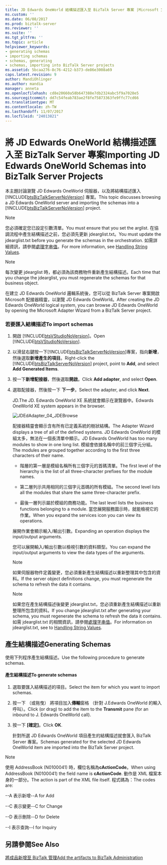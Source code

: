 ```yaml
---
title: JD Edwards OneWorld 結構描述匯入至 BizTalk Server 專案 |Microsoft 文件
ms.custom: ''
ms.date: 06/08/2017
ms.prod: biztalk-server
ms.reviewer: ''
ms.suite: ''
ms.tgt_pltfrm: ''
ms.topic: article
helpviewer_keywords:
- generating schemas
- importing schemas
- schemas, generating
- schemas, importing into BizTalk Server projects
ms.assetid: 5bcaa276-8c76-4212-b373-de86e3008a69
caps.latest.revision: 9
author: MandiOhlinger
ms.author: mandia
manager: anneta
ms.openlocfilehash: cd8e20660a58b647388e7db2324abc5f9a7028e5
ms.sourcegitcommit: dd7c54feab783ae2f8fe75873363fe9ffc77cd66
ms.translationtype: MT
ms.contentlocale: zh-TW
ms.lasthandoff: 11/07/2017
ms.locfileid: "24013821"
---
```

# <a name="importing-jd-edwards-oneworld-schemas-into-biztalk-server-projects"></a><span data-ttu-id="3428a-102">將 JD Edwards OneWorld 結構描述匯入至 BizTalk Server 專案</span><span class="sxs-lookup"><span data-stu-id="3428a-102">Importing JD Edwards OneWorld Schemas into BizTalk Server Projects</span></span>
<span data-ttu-id="3428a-103">本主題討論瀏覽 JD Edwards OneWorld 伺服器，以及將結構描述匯入 [!INCLUDE[btsBizTalkServerNoVersion](../includes/btsbiztalkservernoversion-md.md)] 專案。</span><span class="sxs-lookup"><span data-stu-id="3428a-103">This topic discusses browsing a JD Edwards OneWorld server and importing the schemas into a [!INCLUDE[btsBizTalkServerNoVersion](../includes/btsbiztalkservernoversion-md.md)] project.</span></span>  
  
> [!NOTE]
>  <span data-ttu-id="3428a-104">您必須確定您已設定引數清單。</span><span class="sxs-lookup"><span data-stu-id="3428a-104">You must ensure that you set the arglist.</span></span> <span data-ttu-id="3428a-105">在協調流程中產生結構描述之前，您必須先更新 jdearglist.txt。</span><span class="sxs-lookup"><span data-stu-id="3428a-105">You must update the jdearglist.txt before you generate the schemas in the orchestration.</span></span> <span data-ttu-id="3428a-106">如需詳細資訊，請參閱[處理字串值](../core/handling-string-values1.md)。</span><span class="sxs-lookup"><span data-stu-id="3428a-106">For more information, see [Handling String Values](../core/handling-string-values1.md).</span></span>  
  
> [!NOTE]
>  <span data-ttu-id="3428a-107">每次變更 jdearglist 時，都必須為該商務物件重新產生結構描述。</span><span class="sxs-lookup"><span data-stu-id="3428a-107">Each time that you change the jdearglist, you must regenerate the schemas for that business object.</span></span>  
  
 <span data-ttu-id="3428a-108">在建立 JD Edwards OneWorld 邏輯系統後，您可以從 BizTalk Server 專案開啟 Microsoft 配接器精靈，以瀏覽 JD Edwards OneWorld。</span><span class="sxs-lookup"><span data-stu-id="3428a-108">After creating the JD Edwards OneWorld logical system, you can browse JD Edwards OneWorld by opening the Microsoft Adapter Wizard from a BizTalk Server project.</span></span>  
  
### <a name="to-import-schemas"></a><span data-ttu-id="3428a-109">若要匯入結構描述</span><span class="sxs-lookup"><span data-stu-id="3428a-109">To import schemas</span></span>  
  
1.  <span data-ttu-id="3428a-110">開啟 [!INCLUDE[btsVStudioNoVersion](../includes/btsvstudionoversion-md.md)]。</span><span class="sxs-lookup"><span data-stu-id="3428a-110">Open [!INCLUDE[btsVStudioNoVersion](../includes/btsvstudionoversion-md.md)].</span></span>  
  
2.  <span data-ttu-id="3428a-111">以滑鼠右鍵按一下[!INCLUDE[btsBizTalkServerNoVersion](../includes/btsbiztalkservernoversion-md.md)]專案，指向**新增**，然後選取**新增產生的項目**。</span><span class="sxs-lookup"><span data-stu-id="3428a-111">Right-click the [!INCLUDE[btsBizTalkServerNoVersion](../includes/btsbiztalkservernoversion-md.md)] project, point to **Add**, and select **Add Generated Items**.</span></span>  
  
3.  <span data-ttu-id="3428a-112">按一下**新增配接器**，然後選取**開啟**。</span><span class="sxs-lookup"><span data-stu-id="3428a-112">Click **Add adapter**, and select **Open**.</span></span>  
  
4.  <span data-ttu-id="3428a-113">選取配接器，然後按一下 **下一步**。</span><span class="sxs-lookup"><span data-stu-id="3428a-113">Select the adapter, and click **Next**.</span></span>  
  
     <span data-ttu-id="3428a-114">JD.</span><span class="sxs-lookup"><span data-stu-id="3428a-114">The JD.</span></span> <span data-ttu-id="3428a-115">Edwards OneWorld XE 系統就會顯示在瀏覽器中。</span><span class="sxs-lookup"><span data-stu-id="3428a-115">Edwards OneWorld XE system appears in the browser.</span></span>  
  
     ![](../core/media/jdedadapter-04-jdebrowse.gif "JDEdAdapter_04_JDEBrowse")  
  
     <span data-ttu-id="3428a-116">配接器精靈會顯示含有所有已定義系統的樹狀結構。</span><span class="sxs-lookup"><span data-stu-id="3428a-116">The Adapter Wizard displays a tree of all of the defined systems.</span></span> <span data-ttu-id="3428a-117">JD Edwards OneWorld 的模組太多，無法在一個長清單中顯示。</span><span class="sxs-lookup"><span data-stu-id="3428a-117">JD Edwards OneWorld has too many modules to show in one long list.</span></span> <span data-ttu-id="3428a-118">模組會依據名稱中的前三個字元分組。</span><span class="sxs-lookup"><span data-stu-id="3428a-118">The modules are grouped together according to the first three characters of their name.</span></span>  
  
    -   <span data-ttu-id="3428a-119">階層的第一層是模組名稱所有三個字元的首碼清單。</span><span class="sxs-lookup"><span data-stu-id="3428a-119">The first level of the hierarchy is the list of all three-character prefixes for the module names.</span></span>  
  
    -   <span data-ttu-id="3428a-120">第二層列示共用相同的三個字元首碼的所有模組。</span><span class="sxs-lookup"><span data-stu-id="3428a-120">The second level lists all the modules that share the same three-character prefix.</span></span>  
  
    -   <span data-ttu-id="3428a-121">最後一層列示屬於模組的商務功能。</span><span class="sxs-lookup"><span data-stu-id="3428a-121">The last level lists the business functions belonging to a module.</span></span> <span data-ttu-id="3428a-122">當您展開服務圖示時，就能檢視它的作業。</span><span class="sxs-lookup"><span data-stu-id="3428a-122">When you expand the services icon you can view its operations.</span></span>  
  
     <span data-ttu-id="3428a-123">展開作業會顯示輸入/輸出引數。</span><span class="sxs-lookup"><span data-stu-id="3428a-123">Expanding an operation displays the input/output arguments.</span></span>  
  
     <span data-ttu-id="3428a-124">您可以展開輸入/輸出引數以檢視引數的資料類型。</span><span class="sxs-lookup"><span data-stu-id="3428a-124">You can expand the input/output arguments to view the data types of the arguments.</span></span>  
  
    > [!NOTE]
    >  <span data-ttu-id="3428a-125">如果伺服器物件定義變更，您必須重新產生結構描述以重新整理其中包含的資料。</span><span class="sxs-lookup"><span data-stu-id="3428a-125">If the server object definitions change, you must regenerate the schema to refresh the data it contains.</span></span>  
  
    > [!NOTE]
    >  <span data-ttu-id="3428a-126">如果您在產生結構描述後變更 jdearglist.txt，您必須重新產生結構描述以重新整理所包含的資料。</span><span class="sxs-lookup"><span data-stu-id="3428a-126">If you change jdearglist.txt after generating your schema, you must regenerate the schema to refresh the data it contains.</span></span> <span data-ttu-id="3428a-127">如需 jdearglist.txt 的相關資訊，請參閱[處理字串值](../core/handling-string-values1.md)。</span><span class="sxs-lookup"><span data-stu-id="3428a-127">For information on jdearglist.txt, see to [Handling String Values](../core/handling-string-values1.md).</span></span>  
  
## <a name="generating-schemas"></a><span data-ttu-id="3428a-128">產生結構描述</span><span class="sxs-lookup"><span data-stu-id="3428a-128">Generating Schemas</span></span>  
 <span data-ttu-id="3428a-129">使用下列程序產生結構描述。</span><span class="sxs-lookup"><span data-stu-id="3428a-129">Use the following procedure to generate schemas.</span></span>  
  
#### <a name="to-generate-schemas"></a><span data-ttu-id="3428a-130">產生結構描述</span><span class="sxs-lookup"><span data-stu-id="3428a-130">To generate schemas</span></span>  
  
1.  <span data-ttu-id="3428a-131">選取要匯入結構描述的項目。</span><span class="sxs-lookup"><span data-stu-id="3428a-131">Select the item for which you want to import schemas.</span></span>  
  
2.  <span data-ttu-id="3428a-132">按一下 （或拖曳） 將項目加入**傳輸**窗格 （針對 J.Edwards OneWorld 的輸入呼叫）。</span><span class="sxs-lookup"><span data-stu-id="3428a-132">Click (or drag) to add the item to the **Transmit** pane (for an inbound to J. Edwards OneWorld call).</span></span>  
  
3.  <span data-ttu-id="3428a-133">按一下 **[確定]**。</span><span class="sxs-lookup"><span data-stu-id="3428a-133">Click **OK**.</span></span>  
  
     <span data-ttu-id="3428a-134">針對所選 JD Edwards OneWorld 項目產生的結構描述就會匯入 BizTalk Server 專案。</span><span class="sxs-lookup"><span data-stu-id="3428a-134">Schemas generated for the selected JD Edwards OneWorld item are imported into the BizTalk Server project.</span></span>  
  
> [!NOTE]
>  <span data-ttu-id="3428a-135">使用 AddressBook (N0100041) 時，欄位名稱為**cActionCode**。</span><span class="sxs-lookup"><span data-stu-id="3428a-135">When using AddressBook (N0100041) the field name is **cActionCode**.</span></span> <span data-ttu-id="3428a-136">動作是 XML 檔案本身的一部分。</span><span class="sxs-lookup"><span data-stu-id="3428a-136">The action is part of the XML file itself.</span></span> <span data-ttu-id="3428a-137">程式碼為：</span><span class="sxs-lookup"><span data-stu-id="3428a-137">The codes are:</span></span>  
>   
>  <span data-ttu-id="3428a-138">--A 表示新增</span><span class="sxs-lookup"><span data-stu-id="3428a-138">--A for Add</span></span>  
>   
>  <span data-ttu-id="3428a-139">--C 表示變更</span><span class="sxs-lookup"><span data-stu-id="3428a-139">--C for Change</span></span>  
>   
>  <span data-ttu-id="3428a-140">--D 表示刪除</span><span class="sxs-lookup"><span data-stu-id="3428a-140">--D for Delete</span></span>  
>   
>  <span data-ttu-id="3428a-141">--I 表示查詢</span><span class="sxs-lookup"><span data-stu-id="3428a-141">--I for Inquiry</span></span>  
  
## <a name="see-also"></a><span data-ttu-id="3428a-142">另請參閱</span><span class="sxs-lookup"><span data-stu-id="3428a-142">See Also</span></span>  
 [<span data-ttu-id="3428a-143">將成品新增至 BizTalk 管理</span><span class="sxs-lookup"><span data-stu-id="3428a-143">Add the artifacts to BizTalk Administration</span></span>](../core/adding-biztalk-adapter-for-jd-edwards-oneworld.md)